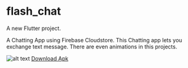 # flash_chat

A new Flutter project.

A Chatting App using Firebase Cloudstore.
This Chatting app lets you exchange text message.
There are even animations in this projects.

![alt text ](https://github.com/vancityAyush/flash_chat/tree/master/screenshots/ss4.png)
[Download Apk](flash%20chat.apk)